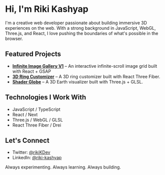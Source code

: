 # Hi, I'm Riki Kashyap

I'm a creative web developer passionate about building immersive 3D experiences on the web. With a strong background in JavaScript, WebGL, Three.js, and React, I love pushing the boundaries of what's possible in the browser.

## Featured Projects
- [**Infinite Image Gallery V1**](https://github.com/riki-k-dev/infinite-img-gallery-v1) – An interactive infinite-scroll image grid built with React + GSAP
- [**3D Ring Customizer**](https://github.com/its-riki-dev/ring-customizer) – A 3D ring customizer built with React Three Fiber.
- [**Shader Globe**](https://github.com/its-riki-dev/shader-globe) – A 3D Earth visualizer built with Three.js + GLSL.

## Technologies I Work With
- JavaScript / TypeScript
- React / Next
- Three.js / WebGL / GLSL
- React Three Fiber / Drei

## Let's Connect
- Twitter: [@rikiKDev](https://www.x.com/rikiKDev)
- LinkedIn: [@riki-kashyap](https://www.linkedin.com/in/riki-kashyap)

Always experimenting. Always learning. Always building.
